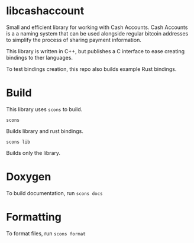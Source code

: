 # libcashaccount

Small and efficient library for working with Cash Accounts. Cash Accounts is a
a naming system that can be used alongside regular bitcoin addresses to
simplify the process of sharing payment information.

This library is written in C++, but publishes a C interface to ease creating
bindings to ther languages.

To test bindings creation, this repo also builds example Rust bindings.

# Build

This library uses `scons` to build.

```
scons
```

Builds library and rust bindings.

```
scons lib
```

Builds only the library.

# Doxygen
To build documentation, run `scons docs`

# Formatting
To format files, run `scons format`

